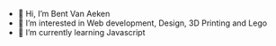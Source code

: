 - 👋 Hi, I’m Bent Van Aeken
- 👀 I’m interested in Web development, Design, 3D Printing and Lego
- 🌱 I’m currently learning Javascript

<!---
bentvanaeken/bentvanaeken is a ✨ special ✨ repository because its `README.md` (this file) appears on your GitHub profile.
You can click the Preview link to take a look at your changes.
--->
